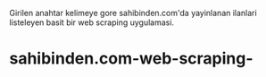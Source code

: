 Girilen anahtar kelimeye gore sahibinden.com'da yayinlanan ilanlari listeleyen basit bir web scraping uygulamasi.
# sahibinden.com-web-scraping-
